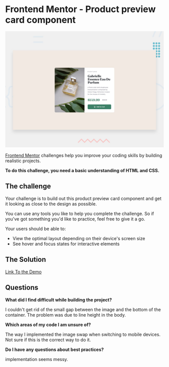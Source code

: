 # Frontend Mentor - Product preview card component

![Design preview for the Product preview card component coding challenge](./design/desktop-preview.jpg)

[Frontend Mentor](https://www.frontendmentor.io) challenges help you improve your coding skills by building realistic projects.

**To do this challenge, you need a basic understanding of HTML and CSS.**

## The challenge

Your challenge is to build out this product preview card component and get it looking as close to the design as possible.

You can use any tools you like to help you complete the challenge. So if you've got something you'd like to practice, feel free to give it a go.

Your users should be able to:

- View the optimal layout depending on their device's screen size
- See hover and focus states for interactive elements

## The Solution 
[Link To the Demo](https://kooroshoo.github.io/Frontend-Mentor-Challenges/Product%20preview%20card%20component/index.html)

## Questions
**What did I find difficult while building the project?**

I couldn't get rid of the small gap between the image and the bottom of the container. The problem was due to line height in the body.

**Which areas of my code I am unsure of?**

The way I implemented the image swap when switching to mobile devices. Not sure if this is the correct way to do it.

**Do I have any questions about best practices?**

implementation seems messy.


